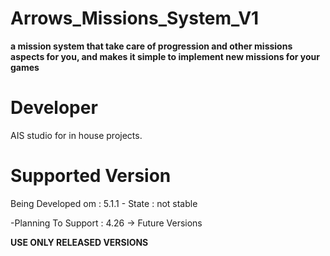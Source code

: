 
 # Arrows_Missions_System_V1
 **a mission system that take  care of progression and other missions aspects for you, and makes it simple to implement new missions for your games**

 # Developer
  AIS studio for in house projects.

 # Supported Version 
 Being Developed om : 5.1.1 - State : not stable

 -Planning To Support : 4.26 -> Future Versions

 **USE ONLY RELEASED VERSIONS**
 

 
